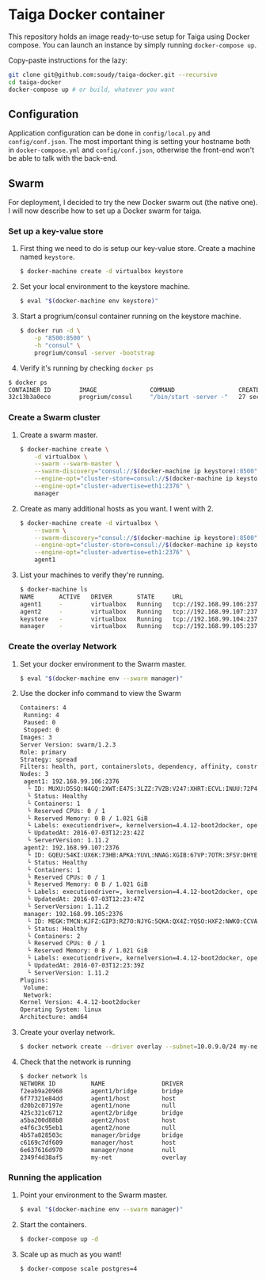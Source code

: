 # Taiga Docker container
This repository holds an image ready-to-use setup for Taiga using Docker
compose. You can launch an instance by simply running `docker-compose up`.

Copy-paste instructions for the lazy:
```sh
git clone git@github.com:soudy/taiga-docker.git --recursive
cd taiga-docker
docker-compose up # or build, whatever you want
```

## Configuration
Application configuration can be done in `config/local.py` and
`config/conf.json`. The most important thing is setting your hostname both
in `docker-compose.yml` and `config/conf.json`, otherwise the front-end
won't be able to talk with the back-end.

## Swarm
For deployment, I decided to try the new Docker swarm out (the native one).
I will now describe how to set up a Docker swarm for taiga.

### Set up a key-value store
1. First thing we need to do is setup our key-value store. Create a machine
    named `keystore`.
    ```bash
    $ docker-machine create -d virtualbox keystore
    ```

2. Set your local environment to the keystore machine.
    ```bash
    $ eval "$(docker-machine env keystore)"
    ```

3. Start a progrium/consul container running on the keystore machine.
    ```bash
    $ docker run -d \
        -p "8500:8500" \
        -h "consul" \
        progrium/consul -server -bootstrap
    ```
4. Verify it's running by checking `docker ps`
```bash
$ docker ps
CONTAINER ID        IMAGE               COMMAND                  CREATED             STATUS              PORTS                                                                            NAMES
32c13b3a0ece        progrium/consul     "/bin/start -server -"   27 seconds ago      Up 27 seconds       53/tcp, 53/udp, 8300-8302/tcp, 8400/tcp, 8301-8302/udp, 0.0.0.0:8500->8500/tcp   distracted_payne
```

### Create a Swarm cluster
1. Create a swarm master.
    ```bash
    $ docker-machine create \
        -d virtualbox \
        --swarm --swarm-master \
        --swarm-discovery="consul://$(docker-machine ip keystore):8500" \
        --engine-opt="cluster-store=consul://$(docker-machine ip keystore):8500" \
        --engine-opt="cluster-advertise=eth1:2376" \
        manager
    ```

2. Create as many additional hosts as you want. I went with 2.
    ```bash
    $ docker-machine create -d virtualbox \
        --swarm \
        --swarm-discovery="consul://$(docker-machine ip keystore):8500" \
        --engine-opt="cluster-store=consul://$(docker-machine ip keystore):8500" \
        --engine-opt="cluster-advertise=eth1:2376" \
        agent1
    ```

3. List your machines to verify they're running.
    ```bash
    $ docker-machine ls
    NAME       ACTIVE   DRIVER       STATE     URL                         SWARM              DOCKER    ERRORS
    agent1     -        virtualbox   Running   tcp://192.168.99.106:2376   manager            v1.11.2
    agent2     -        virtualbox   Running   tcp://192.168.99.107:2376   manager            v1.11.2
    keystore   -        virtualbox   Running   tcp://192.168.99.104:2376                      v1.11.2
    manager    -        virtualbox   Running   tcp://192.168.99.105:2376   manager (master)   v1.11.2
    ```

### Create the overlay Network
1. Set your docker environment to the Swarm master.
    ```bash
    $ eval "$(docker-machine env --swarm manager)"
    ```

2. Use the docker info command to view the Swarm
    ```bash
    Containers: 4
     Running: 4
     Paused: 0
     Stopped: 0
    Images: 3
    Server Version: swarm/1.2.3
    Role: primary
    Strategy: spread
    Filters: health, port, containerslots, dependency, affinity, constraint
    Nodes: 3
     agent1: 192.168.99.106:2376
      └ ID: MUXU:D5SQ:N4GQ:2XWT:E47S:3LZZ:7VZB:V247:XHRT:ECVL:INUU:72P4
      └ Status: Healthy
      └ Containers: 1
      └ Reserved CPUs: 0 / 1
      └ Reserved Memory: 0 B / 1.021 GiB
      └ Labels: executiondriver=, kernelversion=4.4.12-boot2docker, operatingsystem=Boot2Docker 1.11.2 (TCL 7.1); HEAD : a6645c3 - Wed Jun  1 22:59:51 UTC 2016, provider=virtualbox, storagedriver=aufs
      └ UpdatedAt: 2016-07-03T12:23:42Z
      └ ServerVersion: 1.11.2
     agent2: 192.168.99.107:2376
      └ ID: GQEU:54KI:UX6K:73HB:APKA:YUVL:NNAG:XGIB:67VP:7OTR:3FSV:DHYE
      └ Status: Healthy
      └ Containers: 1
      └ Reserved CPUs: 0 / 1
      └ Reserved Memory: 0 B / 1.021 GiB
      └ Labels: executiondriver=, kernelversion=4.4.12-boot2docker, operatingsystem=Boot2Docker 1.11.2 (TCL 7.1); HEAD : a6645c3 - Wed Jun  1 22:59:51 UTC 2016, provider=virtualbox, storagedriver=aufs
      └ UpdatedAt: 2016-07-03T12:23:47Z
      └ ServerVersion: 1.11.2
     manager: 192.168.99.105:2376
      └ ID: MEGK:TMCN:KJFZ:GIP3:RZ7O:NJYG:5QKA:QX4Z:YQSO:HXF2:NWKO:CCVA
      └ Status: Healthy
      └ Containers: 2
      └ Reserved CPUs: 0 / 1
      └ Reserved Memory: 0 B / 1.021 GiB
      └ Labels: executiondriver=, kernelversion=4.4.12-boot2docker, operatingsystem=Boot2Docker 1.11.2 (TCL 7.1); HEAD : a6645c3 - Wed Jun  1 22:59:51 UTC 2016, provider=virtualbox, storagedriver=aufs
      └ UpdatedAt: 2016-07-03T12:23:39Z
      └ ServerVersion: 1.11.2
    Plugins:
     Volume:
     Network:
    Kernel Version: 4.4.12-boot2docker
    Operating System: linux
    Architecture: amd64
    ```
3. Create your overlay network.
    ```bash
    $ docker network create --driver overlay --subnet=10.0.9.0/24 my-net
    ```

4. Check that the network is running
    ```bash
    $ docker network ls
    NETWORK ID          NAME                DRIVER
    f2eab9a20968        agent1/bridge       bridge
    6f77321e84dd        agent1/host         host
    d20b2c07197e        agent1/none         null
    425c321c6712        agent2/bridge       bridge
    a5ba200d88b8        agent2/host         host
    e4f6c3c95eb1        agent2/none         null
    4b57a828503c        manager/bridge      bridge
    c6169c7df609        manager/host        host
    6e637616d970        manager/none        null
    2349f4d38af5        my-net              overlay
    ```
### Running the application
1. Point your environment to the Swarm master.
    ```bash
    $ eval "$(docker-machine env --swarm manager)"
    ```

2. Start the containers.
    ```bash
    $ docker-compose up -d
    ```

3. Scale up as much as you want!
    ```bash
    $ docker-compose scale postgres=4
    ```
